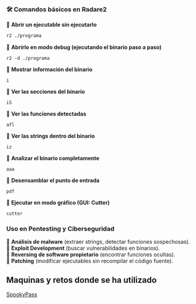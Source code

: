 ### **🛠️ Comandos básicos en Radare2**

📌 **Abrir un ejecutable sin ejecutarlo**

```bash
r2 ./programa
```

📌 **Abrirlo en modo debug (ejecutando el binario paso a paso)**

```
r2 -d ./programa
```


📌 **Mostrar información del binario**

```
i
```

📌 **Ver las secciones del binario**

```
iS
```

📌 **Ver las funciones detectadas**

```
afl
```

📌 **Ver las strings dentro del binario**

```
iz
```

📌 **Analizar el binario completamente**

```
aaa
```

📌 **Desensamblar el punto de entrada**

```
pdf
```

📌 **Ejecutar en modo gráfico (GUI: Cutter)**

```
cutter
```

### **Uso en Pentesting y Ciberseguridad**

🔹 **Análisis de malware** (extraer strings, detectar funciones sospechosas).  
🔹 **Exploit Development** (buscar vulnerabilidades en binarios).  
🔹 **Reversing de software propietario** (encontrar funciones ocultas).  
🔹 **Patching** (modificar ejecutables sin recompilar el código fuente).

## Maquinas y retos donde se ha utilizado

[SpookyPass](../HTB/Reversing/SpookyPass.md)
